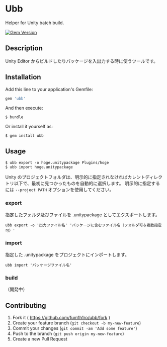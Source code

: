 # Ubb

Helper for Unity batch build.

[![Gem Version](https://badge.fury.io/rb/ubb.svg)](http://badge.fury.io/rb/ubb)


## Description

Unity Editor からビルドしたりパッケージを入出力する時に使うツールです。


## Installation

Add this line to your application's Gemfile:

```ruby
gem 'ubb'
```

And then execute:

    $ bundle

Or install it yourself as:

    $ gem install ubb

## Usage

```
$ ubb export -o hoge.unitypackage Plugins/hoge
$ ubb import hoge.unitypackage
```

Unity のプロジェクトフォルダは、明示的に指定されなければカレントディレクトリ以下で、最初に見つかったものを自動的に選択します。
明示的に指定するには `--project PATH` オプションを使用してください。



### export

指定したフォルダ及びファイルを .unitypackage としてエクスポートします。

```
ubb export -o '出力ファイル名' 'パッケージに含むファイル名（フォルダ可＆複数指定可）'
```

### import

指定した .unitypackage をプロジェクトにインポートします。

```
ubb import 'パッケージファイル名'
```

### build

（開発中）










## Contributing

1. Fork it ( https://github.com/fum1h1ro/ubb/fork )
2. Create your feature branch (`git checkout -b my-new-feature`)
3. Commit your changes (`git commit -am 'Add some feature'`)
4. Push to the branch (`git push origin my-new-feature`)
5. Create a new Pull Request
